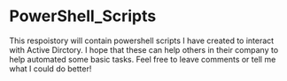 # PowerShell_Scripts
This respoistory will contain powershell scripts I have created to interact with Active Dirctory. I hope that these can help others 
in their company to help automated some basic tasks. Feel free to leave comments or tell me what I could do better! 
